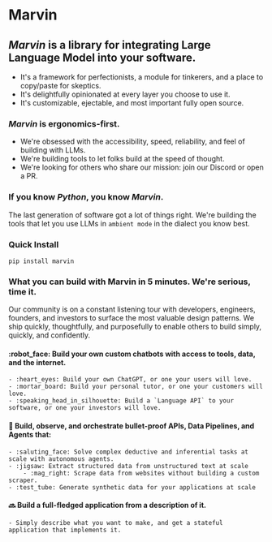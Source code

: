 # Marvin

## *Marvin* is a library for integrating Large Language Model into your software. 
- It's a framework for perfectionists, a module for tinkerers, and a place to copy/paste for skeptics.
- It's delightfully opinionated at every layer you choose to use it. 
- It's customizable, ejectable, and most important fully open source.

### *Marvin* is ergonomics-first.
- We're obsessed with the accessibility, speed, reliability, and feel of building with LLMs. 
- We're building tools to let folks build at the speed of thought.
- We're looking for others who share our mission: join our Discord or open a PR. 

### If you know *Python*, you know *Marvin*. 
The last generation of software got a lot of things right. We're building the tools that let you use LLMs in `ambient mode` in the dialect you know best. 

### Quick Install
`pip install marvin`

### What you can build with Marvin in 5 minutes. We're serious, time it.
Our community is on a constant listening tour with developers, engineers, founders, and investors to surface the most valuable design patterns. We ship quickly, thoughtfully, and purposefully to enable others to build simply, quickly, and confidently. 

#### :robot_face: Build your own custom chatbots with access to tools, data, and the internet.
    - :heart_eyes: Build your own ChatGPT, or one your users will love.
    - :mortar_board: Build your personal tutor, or one your customers will love.
    - :speaking_head_in_silhouette: Build a `Language API` to your software, or one your investors will love.
    
#### :muscle: Build, observe, and orchestrate bullet-proof APIs, Data Pipelines, and Agents that:
    - :saluting_face: Solve complex deductive and inferential tasks at scale with autonomous agents. 
    - :jigsaw: Extract structured data from unstructured text at scale
        - :mag_right: Scrape data from websites without building a custom scraper.
    - :test_tube: Generate synthetic data for your applications at scale
    
#### :soon: Build a full-fledged application from a description of it.
    - Simply describe what you want to make, and get a stateful application that implements it.